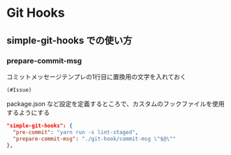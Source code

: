 # Git Hooks
## simple-git-hooks での使い方
### prepare-commit-msg
コミットメッセージテンプレの1行目に置換用の文字を入れておく
```
(#Issue)
```

package.json など設定を定義するところで、カスタムのフックファイルを使用するようにする
```json
"simple-git-hooks": {
  "pre-commit": "yarn run -s lint-staged",
  "prepare-commit-msg": "./git-hook/commit-msg \"$@\""
},
```
